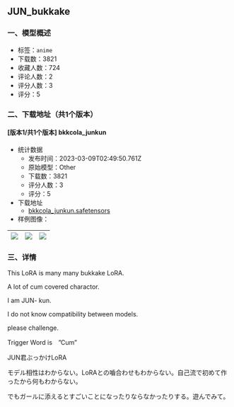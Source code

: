 ## JUN_bukkake
### 一、模型概述

- 标签：`anime`
- 下载数：3821
- 收藏人数：724
- 评论人数：2
- 评分人数：3
- 评分：5

### 二、下载地址（共1个版本）

#### [版本1/共1个版本] bkkcola_junkun

- 统计数据
  - 发布时间：2023-03-09T02:49:50.761Z
  - 原始模型：Other
  - 下载数：3821
  - 评分人数：3
  - 评分：5
- 下载地址
  - [bkkcola_junkun.safetensors](https://civitai.com/api/download/models/20277)
- 样例图像：

| <img src="https://image.civitai.com/xG1nkqKTMzGDvpLrqFT7WA/1dda259d-e3b5-450f-9b30-c6551f3cf400/width=450/214564.jpeg" /> | <img src="https://image.civitai.com/xG1nkqKTMzGDvpLrqFT7WA/3c4bc3e2-90f6-477d-c912-7064aff90b00/width=450/214565.jpeg" /> | <img src="https://image.civitai.com/xG1nkqKTMzGDvpLrqFT7WA/c09e64c1-4c5d-4089-c8b0-c9a25d808c00/width=450/214566.jpeg" /> |
| ---- | ---- | ---- |


### 三、详情
<p>This LoRA is many many bukkake LoRA.</p><p>A lot of cum covered charactor.</p><p>I am JUN- kun.</p><p>I do  not know compatibility between models.</p><p>please challenge.</p><p></p><p>Trigger Word is　”Cum”</p><p></p><p>JUN君ぶっかけLoRA</p><p>モデル相性はわからない。LoRAとの嚙合わせもわからない。自己流で初めて作ったから何もわからない。</p><p>でもガールに添えるとすごいことになったりならなかったりする。遊んでみて。</p>